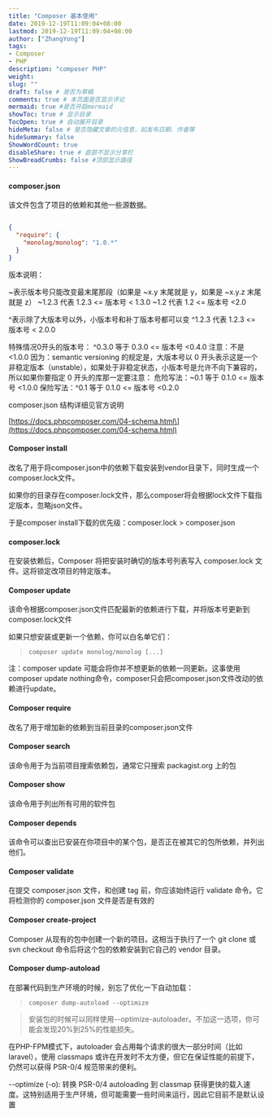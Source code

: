 ```yaml
---
title: "Composer 基本使用"
date: 2019-12-19T11:09:04+08:00
lastmod: 2019-12-19T11:09:04+08:00
author: ["ZhangYong"]
tags:
- Composer
- PHP
description: "composer PHP"
weight:
slug: ""
draft: false # 是否为草稿
comments: true # 本页面是否显示评论
mermaid: true #是否开启mermaid
showToc: true # 显示目录
TocOpen: true # 自动展开目录
hideMeta: false # 是否隐藏文章的元信息，如发布日期、作者等
hideSummary: false
ShowWordCount: true
disableShare: true # 底部不显示分享栏
ShowBreadCrumbs: false #顶部显示路径
---
```


#### composer.json

该文件包含了项目的依赖和其他一些源数据。

```json

{
  "require": {
    "monolog/monolog": "1.0.*"
  }
}

```

版本说明：

~表示版本号只能改变最末尾那段（如果是 ~x.y 末尾就是 y，如果是 ~x.y.z 末尾就是 z）
~1.2.3 代表 1.2.3 <= 版本号 < 1.3.0
~1.2   代表  1.2 <= 版本号 <2.0

^表示除了大版本号以外，小版本号和补丁版本号都可以变
^1.2.3 代表 1.2.3 <= 版本号 < 2.0.0

特殊情况0开头的版本号：
^0.3.0 等于 0.3.0 <= 版本号 <0.4.0  注意：不是 <1.0.0
因为：semantic versioning 的规定是，大版本号以 0 开头表示这是一个非稳定版本（unstable），如果处于非稳定状态，小版本号是允许不向下兼容的，
所以如果你要指定 0 开头的库那一定要注意：
危险写法：~0.1 等于 0.1.0 <= 版本号 <1.0.0
保险写法：^0.1 等于 0.1.0 <= 版本号 <0.2.0



composer.json 结构详细见官方说明

[https://docs.phpcomposer.com/04-schema.html\](https://docs.phpcomposer.com/04-schema.html)

#### Composer install

改名了用于将composer.json中的依赖下载安装到vendor目录下，同时生成一个composer.lock文件。

如果你的目录存在composer.lock文件，那么composer将会根据lock文件下载指定版本，忽略json文件。

于是composer install下载的优先级：composer.lock > composer.json

#### composer.lock

在安装依赖后，Composer 将把安装时确切的版本号列表写入 composer.lock 文件。这将锁定改项目的特定版本。

#### Composer update

该命令根据composer.json文件匹配最新的依赖进行下载，并将版本号更新到composer.lock文件

如果只想安装或更新一个依赖，你可以白名单它们：

>`composer update monolog/monolog [...]`

注：composer update 可能会将你并不想更新的依赖一同更新。这事使用composer update nothing命令，composer只会把composer.json文件改动的依赖进行update。

#### Composer require

改名了用于增加新的依赖到当前目录的composer.json文件

#### Composer search

该命令用于为当前项目搜索依赖包，通常它只搜索 packagist.org 上的包

#### Composer show

该命令用于列出所有可用的软件包

#### Composer depends

该命令可以查出已安装在你项目中的某个包，是否正在被其它的包所依赖，并列出他们。

#### Composer validate

在提交 composer.json 文件，和创建 tag 前，你应该始终运行 validate 命令。它将检测你的 composer.json 文件是否是有效的

#### Composer create-project

Composer 从现有的包中创建一个新的项目。这相当于执行了一个 git clone 或 svn checkout 命令后将这个包的依赖安装到它自己的 vendor 目录。

#### Composer dump-autoload

在部署代码到生产环境的时候，别忘了优化一下自动加载：

>`composer dump-autoload --optimize`

>安装包的时候可以同样使用--optimize-autoloader。不加这一选项，你可能会发现20%到25%的性能损失。

在PHP-FPM模式下，autoloader 会占用每个请求的很大一部分时间（比如laravel），使用 classmaps 或许在开发时不太方便，但它在保证性能的前提下，仍然可以获得 PSR-0/4 规范带来的便利。

--optimize (-o): 转换 PSR-0/4 autoloading 到 classmap 获得更快的载入速度。这特别适用于生产环境，但可能需要一些时间来运行，因此它目前不是默认设置
